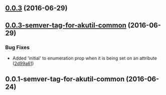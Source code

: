 <a name="0.0.3"></a>
## [0.0.3](https://aui-team-bot/https://bitbucket.org/atlassian/atlaskit-spike/compare/0.0.3-semver-tag-for-akutil-common...v0.0.3) (2016-06-29)



<a name="0.0.3-semver-tag-for-akutil-common"></a>
## [0.0.3-semver-tag-for-akutil-common](https://aui-team-bot/https://bitbucket.org/atlassian/atlaskit-spike/compare/0.0.1-semver-tag-for-akutil-common...0.0.3-semver-tag-for-akutil-common) (2016-06-29)


### Bug Fixes

* Added 'initial' to enumeration prop when it is being set on an attribute ([2d99a61](https://aui-team-bot/https://bitbucket.org/atlassian/atlaskit-spike/commits/2d99a61))



<a name="0.0.1-semver-tag-for-akutil-common"></a>
## 0.0.1-semver-tag-for-akutil-common (2016-06-24)



